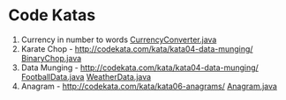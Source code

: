 # Code Katas
1. Currency in number to words
   [CurrencyConverter.java](Katas/src/main/java/com/najus/converter/CurrencyConverter.java)
2. Karate Chop - http://codekata.com/kata/kata04-data-munging/
   [BinaryChop.java](Katas/src/main/java/com/najus/binarychop/BinaryChop.java)
3. Data Munging - http://codekata.com/kata/kata04-data-munging/
   [FootballData.java](Katas/src/main/java/com/najus/football/FootballData.java)
   [WeatherData.java](Katas/src/main/java/com/najus/weather/WeatherData.java)   
4. Anagram - http://codekata.com/kata/kata06-anagrams/
   [Anagram.java](Katas/src/main/java/com/najus/anagrams/Anagram.java)
